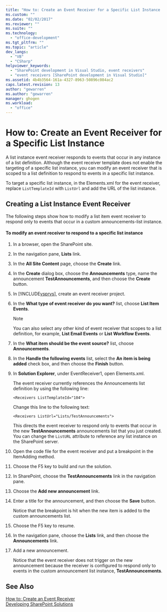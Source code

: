 ```yaml
---
title: "How to: Create an Event Receiver for a Specific List Instance | Microsoft Docs"
ms.custom: ""
ms.date: "02/02/2017"
ms.reviewer: ""
ms.suite: ""
ms.technology: 
  - "office-development"
ms.tgt_pltfrm: ""
ms.topic: "article"
dev_langs: 
  - "VB"
  - "CSharp"
helpviewer_keywords: 
  - "SharePoint development in Visual Studio, event receivers"
  - "event receivers [SharePoint development in Visual Studio]"
ms.assetid: 4b4b3564-161a-4327-8963-50896c084ac2
caps.latest.revision: 13
author: "gewarren"
ms.author: "gewarren"
manager: ghogen
ms.workload: 
  - "office"
---
```

# How to: Create an Event Receiver for a Specific List Instance
  A list instance event receiver responds to events that occur in any instance of a list definition. Although the event receiver template does not enable the targeting of a specific list instance, you can modify an event receiver that is scoped to a list definition to respond to events in a specific list instance.  
  
 To target a specific list instance, in the Elements.xml for the event receiver, replace `ListTemplateId` with `ListUrl` and add the URL of the list instance.  
  
## Creating a List Instance Event Receiver  
 The following steps show how to modify a list item event receiver to respond only to events that occur in a custom announcements-list instance.  
  
#### To modify an event receiver to respond to a specific list instance  
  
1.  In a browser, open the SharePoint site.  
  
2.  In the navigation pane, **Lists** link.  
  
3.  In the **All Site Content** page, choose the **Create** link.  
  
4.  In the **Create** dialog box, choose the **Announcements** type, name the announcement **TestAnnouncements**, and then choose the **Create** button.  
  
5.  In [!INCLUDE[vsprvs](../sharepoint/includes/vsprvs-md.md)], create an event receiver project.  
  
6.  In the **What type of event receiver do you want?** list, choose **List Item Events**.  
  
    > [!NOTE]  
    >  You can also select any other kind of event receiver that scopes to a list definition, for example, **List Email Events** or **List Workflow Events**.  
  
7.  In the **What item should be the event source?** list, choose **Announcements**.  
  
8.  In the **Handle the following events** list, select the **An item is being added** check box, and then choose the **Finish** button.  
  
9. In **Solution Explorer**, under EventReceiver1, open Elements.xml.  
  
     The event receiver currently references the Announcements list definition by using the following line:  
  
    ```  
    <Receivers ListTemplateId="104">  
    ```  
  
     Change this line to the following text:  
  
    ```  
    <Receivers ListUrl="Lists/TestAnnouncements">  
    ```  
  
     This directs the event receiver to respond only to events that occur in the new **TestAnnouncements** announcements list that you just created. You can change the `ListURL` attribute to reference any list instance on the SharePoint server.  
  
10. Open the code file for the event receiver and put a breakpoint in the ItemAdding method.  
  
11. Choose the F5 key to build and run the solution.  
  
12. In SharePoint, choose the **TestAnnouncements** link in the navigation pane.  
  
13. Choose the **Add new announcement** link.  
  
14. Enter a title for the announcement, and then choose the **Save** button.  
  
     Notice that the breakpoint is hit when the new item is added to the custom announcements list.  
  
15. Choose the F5 key to resume.  
  
16. In the navigation pane, choose the **Lists** link, and then choose the **Announcements** link.  
  
17. Add a new announcement.  
  
     Notice that the event receiver does not trigger on the new announcement because the receiver is configured to respond only to events in the custom announcement list instance, **TestAnnouncements**.  
  
## See Also  
 [How to: Create an Event Receiver](../sharepoint/how-to-create-an-event-receiver.md)   
 [Developing SharePoint Solutions](../sharepoint/developing-sharepoint-solutions.md)  
  
  